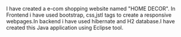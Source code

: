 I have created a e-com shopping website named "HOME DECOR". In Frontend i have used bootstrap, css,jstl tags to create a responsive webpages.In backend i have used hibernate and H2 database.I have created this Java application using Eclipse tool.
